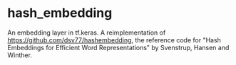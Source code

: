 # hash_embedding
An embedding layer in tf.keras. A reimplementation of https://github.com/dsv77/hashembedding, the reference code for "Hash Embeddings for Efficient Word Representations" by Svenstrup, Hansen and Winther.
